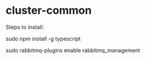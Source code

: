 # cluster-common

Steps to install:

sudo npm install -g typescript

sudo rabbitmq-plugins enable rabbitmq_management
